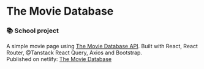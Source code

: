 # The Movie Database
### 📚 School project <br>

A simple movie page using [The Movie Database API](https://developer.themoviedb.org/docs/getting-started). Built with React, React Router, @Tanstack React Query, Axios and Bootstrap. <br>
Published on netlify: [The Movie Database](https://tmdb-arh.netlify.app/ "The Movie Database")
